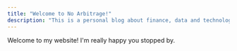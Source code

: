 ```yaml
---
title: "Welcome to No Arbitrage!"
description: "This is a personal blog about finance, data and technology. (I am pretty new to web development, plesae excuse any bugs you may encounter.) "
---
```

Welcome to my website! I'm really happy you stopped by.

